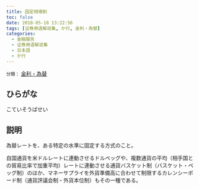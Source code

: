 ```yaml
---
title: 固定相場制
toc: false
date: 2018-05-18 13:22:56
tags: [证券用语解说集, か行, 金利・為替]
categories:
  - 金融服务
  - 证券用语解说集
  - 日本語
  - か行
---
```


`分類：` [金利・為替](/tags/金利・為替/)

## ひらがな

こていそうばせい

## 説明

為替レートを、ある特定の水準に固定する方式のこと。

自国通貨を米ドルレートに連動させるドルペッグや、複数通貨の平均（相手国との貿易比率で加重平均）レートに連動させる通貨バスケット制（バスケット・ペッグ制）のほか、マネーサプライを外貨準備高に合わせて制限するカレンシーボード制（通貨評議会制・外貨本位制）もその一種である。
